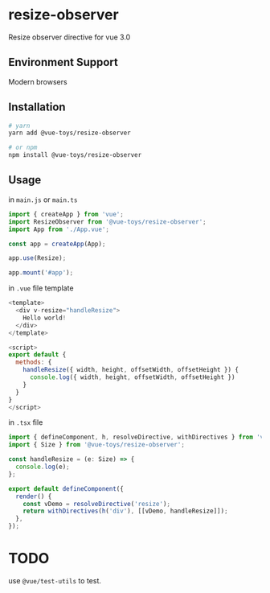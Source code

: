 # resize-observer

Resize observer directive for vue 3.0

## Environment Support
Modern browsers 

## Installation

```bash
# yarn
yarn add @vue-toys/resize-observer

# or npm
npm install @vue-toys/resize-observer
```

## Usage

in `main.js` or `main.ts`

```javascript
import { createApp } from 'vue';
import ResizeObserver from '@vue-toys/resize-observer';
import App from './App.vue';

const app = createApp(App);

app.use(Resize);

app.mount('#app');
```

in `.vue` file template

```javascript
<template>
  <div v-resize="handleResize">
    Hello world!
  </div>
</template>

<script>
export default {
  methods: {
    handleResize({ width, height, offsetWidth, offsetHeight }) {
      console.log({ width, height, offsetWidth, offsetHeight })
    }
  }
}
</script>
```

in `.tsx` file

```javascript
import { defineComponent, h, resolveDirective, withDirectives } from 'vue';
import { Size } from '@vue-toys/resize-observer';

const handleResize = (e: Size) => {
  console.log(e);
};

export default defineComponent({
  render() {
    const vDemo = resolveDirective('resize');
    return withDirectives(h('div'), [[vDemo, handleResize]]);
  },
});
```

# TODO

use `@vue/test-utils` to test.
